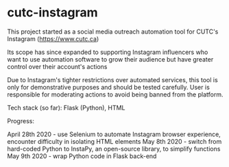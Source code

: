 # cutc-instagram

This project started as a social media outreach automation tool for CUTC's Instagram (https://www.cutc.ca)

Its scope has since expanded to supporting Instagram influencers who want to use automation software to grow their audience but have greater control over their account's actions

Due to Instagram's tighter restrictions over automated services, this tool is only for demonstrative purposes and should be tested carefully. User is responsible for moderating actions to avoid being banned from the platform. 

Tech stack (so far): Flask (Python), HTML

Progress: 

April 28th 2020 - use Selenium to automate Instagram browser experience, encounter difficulty in isolating HTML elements
May 8th 2020 - switch from hard-coded Python to InstaPy, an open-source library, to simplify functions
May 9th 2020 - wrap Python code in Flask back-end